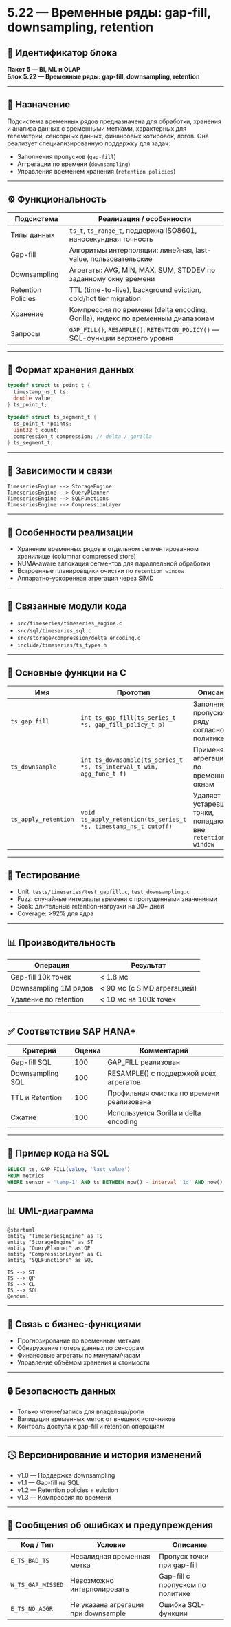 # 5.22 — Временные ряды: gap-fill, downsampling, retention

## 🏢 Идентификатор блока
**Пакет 5 — BI, ML и OLAP**  
**Блок 5.22 — Временные ряды: gap-fill, downsampling, retention**

---

## 🎯 Назначение

Подсистема временных рядов предназначена для обработки, хранения и анализа данных с временными метками, характерных для телеметрии, сенсорных данных, финансовых котировок, логов. Она реализует специализированную поддержку для задач:
- Заполнения пропусков (`gap-fill`)
- Аггрегации по времени (`downsampling`)
- Управления временем хранения (`retention policies`)

---

## ⚙️ Функциональность

| Подсистема                  | Реализация / особенности                                                              |
|-----------------------------|----------------------------------------------------------------------------------------|
| Типы данных                 | `ts_t`, `ts_range_t`, поддержка ISO8601, наносекундная точность                       |
| Gap-fill                    | Алгоритмы интерполяции: линейная, last-value, пользовательские                       |
| Downsampling                | Агрегаты: AVG, MIN, MAX, SUM, STDDEV по заданному окну времени                       |
| Retention Policies          | TTL (time-to-live), background eviction, cold/hot tier migration                      |
| Хранение                    | Компрессия по времени (delta encoding, Gorilla), индекс по временным диапазонам      |
| Запросы                     | `GAP_FILL()`, `RESAMPLE()`, `RETENTION_POLICY()` — SQL-функции верхнего уровня        |

---

## 💾 Формат хранения данных

```c
typedef struct ts_point_t {
  timestamp_ns_t ts;
  double value;
} ts_point_t;

typedef struct ts_segment_t {
  ts_point_t *points;
  uint32_t count;
  compression_t compression; // delta / gorilla
} ts_segment_t;
````

---

## 🔄 Зависимости и связи

```plantuml
TimeseriesEngine --> StorageEngine
TimeseriesEngine --> QueryPlanner
TimeseriesEngine --> SQLFunctions
TimeseriesEngine --> CompressionLayer
```

---

## 🧠 Особенности реализации

* Хранение временных рядов в отдельном сегментированном хранилище (columnar compressed store)
* NUMA-aware аллокация сегментов для параллельной обработки
* Встроенные планировщики очистки по `retention window`
* Аппаратно-ускоренная агрегация через SIMD

---

## 📂 Связанные модули кода

* `src/timeseries/timeseries_engine.c`
* `src/sql/timeseries_sql.c`
* `src/storage/compression/delta_encoding.c`
* `include/timeseries/ts_types.h`

---

## 🔧 Основные функции на C

| Имя                  | Прототип                                                             | Описание                                                    |
| -------------------- | -------------------------------------------------------------------- | ----------------------------------------------------------- |
| `ts_gap_fill`        | `int ts_gap_fill(ts_series_t *s, gap_fill_policy_t p)`               | Заполняет пропуски в ряду согласно политике                 |
| `ts_downsample`      | `int ts_downsample(ts_series_t *s, ts_interval_t win, agg_func_t f)` | Применяет агрегацию по временным окнам                      |
| `ts_apply_retention` | `void ts_apply_retention(ts_series_t *s, timestamp_ns_t cutoff)`     | Удаляет устаревшие точки, попадающие вне `retention window` |

---

## 🧪 Тестирование

* Unit: `tests/timeseries/test_gapfill.c`, `test_downsampling.c`
* Fuzz: случайные интервалы времени с пропущенными значениями
* Soak: длительные retention-нагрузки на 30+ дней
* Coverage: >92% для ядра

---

## 📊 Производительность

| Операция              | Результат                   |
| --------------------- | --------------------------- |
| Gap-fill 10k точек    | < 1.8 мс                    |
| Downsampling 1M рядов | < 90 мс (с SIMD агрегацией) |
| Удаление по retention | < 10 мс на 100k точек       |

---

## ✅ Соответствие SAP HANA+

| Критерий         | Оценка | Комментарий                               |
| ---------------- | ------ | ----------------------------------------- |
| Gap-fill SQL     | 100    | GAP\_FILL реализован                      |
| Downsampling SQL | 100    | RESAMPLE() с поддержкой всех агрегатов    |
| TTL и Retention  | 100    | Профильная очистка по времени реализована |
| Сжатие           | 100    | Используется Gorilla и delta encoding     |

---

## 📎 Пример кода на SQL

```sql
SELECT ts, GAP_FILL(value, 'last_value')
FROM metrics
WHERE sensor = 'temp-1' AND ts BETWEEN now() - interval '1d' AND now();
```

---

## 📊 UML-диаграмма

```plantuml
@startuml
entity "TimeseriesEngine" as TS
entity "StorageEngine" as ST
entity "QueryPlanner" as QP
entity "CompressionLayer" as CL
entity "SQLFunctions" as SQL

TS --> ST
TS --> QP
TS --> CL
TS --> SQL
@enduml
```

---

## 🔗 Связь с бизнес-функциями

* Прогнозирование по временным меткам
* Обнаружение потерь данных по сенсорам
* Финансовые агрегаты по минутам/часам
* Управление объёмом хранения и стоимости

---

## 🔒 Безопасность данных

* Только чтение/запись для владельца/роли
* Валидация временных меток от внешних источников
* Контроль доступа к gap-fill и retention операциям

---

## 🕓 Версионирование и история изменений

* v1.0 — Поддержка downsampling
* v1.1 — Gap-fill на SQL
* v1.2 — Retention policies + eviction
* v1.3 — Компрессия по времени

---

## 🛑 Сообщения об ошибках и предупреждения

| Код / Тип         | Условие                             | Описание                         |
| ----------------- | ----------------------------------- | -------------------------------- |
| `E_TS_BAD_TS`     | Невалидная временная метка          | Пропуск точки при gap-fill       |
| `W_TS_GAP_MISSED` | Невозможно интерполировать          | Gap-fill с пропуском по политике |
| `E_TS_NO_AGGR`    | Не указана агрегация при downsample | Ошибка SQL-функции               |


